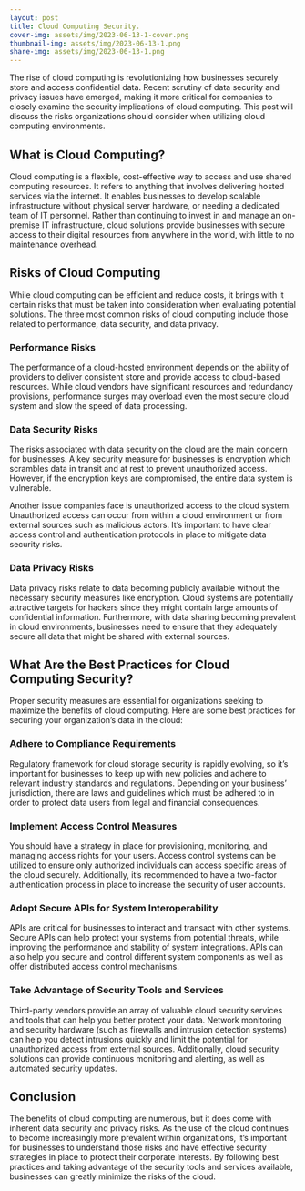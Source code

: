 ```yaml
---
layout: post
title: Cloud Computing Security.
cover-img: assets/img/2023-06-13-1-cover.png
thumbnail-img: assets/img/2023-06-13-1.png
share-img: assets/img/2023-06-13-1.png
---
```


The rise of cloud computing is revolutionizing how businesses securely store and access confidential data. Recent scrutiny of data security and privacy issues have emerged, making it more critical for companies to closely examine the security implications of cloud computing. This post will discuss the risks organizations should consider when utilizing cloud computing environments. 

## What is Cloud Computing? 

 Cloud computing is a flexible, cost-effective way to access and use shared computing resources. It refers to anything that involves delivering hosted services via the internet. It enables businesses to develop scalable infrastructure without physical server hardware, or needing a dedicated team of IT personnel. Rather than continuing to invest in and manage an on-premise IT infrastructure, cloud solutions provide businesses with secure access to their digital resources from anywhere in the world, with little to no maintenance overhead.

## Risks of Cloud Computing 

While cloud computing can be efficient and reduce costs, it brings with it certain risks that must be taken into consideration when evaluating potential solutions. The three most common risks of cloud computing include those related to performance, data security, and data privacy. 

### Performance Risks

The performance of a cloud-hosted environment depends on the ability of providers to deliver consistent store and provide access to cloud-based resources. While cloud vendors have significant resources and redundancy provisions, performance surges may overload even the most secure cloud system and slow the speed of data processing.

### Data Security Risks 

The risks associated with data security on the cloud are the main concern for businesses. A key security measure for businesses is encryption which scrambles data in transit and at rest to prevent unauthorized access. However, if the encryption keys are compromised, the entire data system is vulnerable.

Another issue companies face is unauthorized access to the cloud system. Unauthorized access can occur from within a cloud environment or from external sources such as malicious actors. It’s important to have clear access control and authentication protocols in place to mitigate data security risks.

### Data Privacy Risks

Data privacy risks relate to data becoming publicly available without the necessary security measures like encryption. Cloud systems are potentially attractive targets for hackers since they might contain large amounts of confidential information. Furthermore, with data sharing becoming prevalent in cloud environments, businesses need to ensure that they adequately secure all data that might be shared with external sources.

## What Are the Best Practices for Cloud Computing Security? 

Proper security measures are essential for organizations seeking to maximize the benefits of cloud computing. Here are some best practices for securing your organization’s data in the cloud: 

### Adhere to Compliance Requirements 

Regulatory framework for cloud storage security is rapidly evolving, so it’s important for businesses to keep up with new policies and adhere to relevant industry standards and regulations. Depending on your business’ jurisdiction, there are laws and guidelines which must be adhered to in order to protect data users from legal and financial consequences. 

### Implement Access Control Measures 

You should have a strategy in place for provisioning, monitoring, and managing access rights for your users. Access control systems can be utilized to ensure only authorized individuals can access specific areas of the cloud securely. Additionally, it’s recommended to have a two-factor authentication process in place to increase the security of user accounts.

### Adopt Secure APIs for System Interoperability 

APIs are critical for businesses to interact and transact with other systems. Secure APIs can help protect your systems from potential threats, while improving the performance and stability of system integrations. APIs can also help you secure and control different system components as well as offer distributed access control mechanisms. 

### Take Advantage of Security Tools and Services 

Third-party vendors provide an array of valuable cloud security services and tools that can help you better protect your data. Network monitoring and security hardware (such as firewalls and intrusion detection systems) can help you detect intrusions quickly and limit the potential for unauthorized access from external sources. Additionally, cloud security solutions can provide continuous monitoring and alerting, as well as automated security updates. 

## Conclusion 

The benefits of cloud computing are numerous, but it does come with inherent data security and privacy risks. As the use of the cloud continues to become increasingly more prevalent within organizations, it’s important for businesses to understand those risks and have effective security strategies in place to protect their corporate interests. By following best practices and taking advantage of the security tools and services available, businesses can greatly minimize the risks of the cloud.